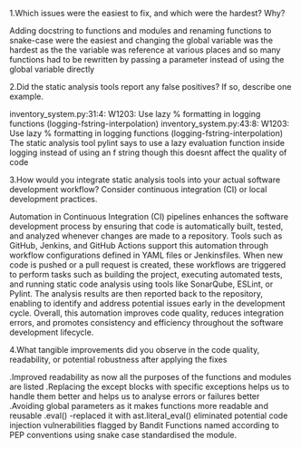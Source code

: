 1.Which issues were the easiest to fix, and which were the hardest? Why?


Adding docstring to functions and modules and renaming functions to snake-case were the easiest and changing the global variable was the hardest as the the variable was reference at various places and so many functions had to be rewritten by passing a parameter instead of using the global variable directly


2.Did the static analysis tools report any false positives? If so, describe one example.


inventory_system.py:31:4: W1203: Use lazy % formatting in logging functions (logging-fstring-interpolation)
inventory_system.py:43:8: W1203: Use lazy % formatting in logging functions (logging-fstring-interpolation)
The static analysis tool pylint says to use a lazy evaluation function inside logging instead of using an f string though this doesnt affect the quality of code


3.How would you integrate static analysis tools into your actual software development workflow? Consider continuous integration (CI) or local development practices.


Automation in Continuous Integration (CI) pipelines enhances the software development process by ensuring that code is automatically built, tested, and analyzed whenever changes are made to a repository. Tools such as GitHub, Jenkins, and GitHub Actions support this automation through workflow configurations defined in YAML files or Jenkinsfiles.
When new code is pushed or a pull request is created, these workflows are triggered to perform tasks such as building the project, executing automated tests, and running static code analysis using tools like SonarQube, ESLint, or Pylint. The analysis results are then reported back to the repository, enabling to identify and address potential issues early in the development cycle.
Overall, this automation improves code quality, reduces integration errors, and promotes consistency and efficiency throughout the software development lifecycle.


4.What tangible improvements did you observe in the code quality, readability, or potential robustness after applying the fixes


.Improved readability as now all the purposes of the functions and modules are listed 
.Replacing the except blocks with specific exceptions helps us to handle them better and 
helps us to analyse errors or failures better
.Avoiding global parameters as it makes functions more readable and reusable
.eval() -replaced it with ast.literal_eval() eliminated potential code injection vulnerabilities flagged by Bandit 
Functions named according to PEP conventions using snake case standardised the module.